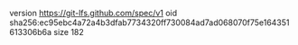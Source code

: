 version https://git-lfs.github.com/spec/v1
oid sha256:ec95ebc4a72a4b3dfab7734320ff730084ad7ad068070f75e164351613306b6a
size 182
